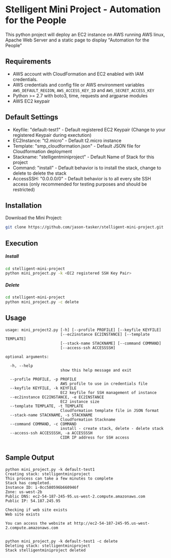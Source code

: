 # Stelligent Mini Project - Automation for the People

This python project will deploy an EC2 instance on AWS running AWS linux, Apache Web Server and a static page to display "Automation for the People"

## Requirements
- AWS account with CloudFormation and EC2 enabled with IAM credentials.
- AWS credentials and config file or AWS environment variables `AWS_DEFAULT_REGION`, `AWS_ACCESS_KEY_ID` and `AWS_SECRET_ACCESS_KEY`
- Python >= 2.7 with boto3, time, requests and argparse modules
- AWS EC2 keypair 

## Default Settings
- Keyfile: "default-test1" - Default registered EC2 Keypair (Change to your registered Keypair during exectution)
- EC2Instance: "t2.micro" - Default t2.micro instance
- Template: "smp_cloudformation.json" - Default JSON file for Cloudformation deployment
- Stackname: "stelligentminiproject" - Default Name of Stack for this project
- Command: "install" - Default behavior is to install the stack, change to delete to delete the stack
- AccessSSH: "0.0.0.0/0" - Default behavior is to all every site SSH access (only recommended for testing purposes and should be restricted)
 

## Installation
Download the Mini Project:
```sh
git clone https://github.com/jason-tasker/stelligent-mini-project.git
```

## Execution
##### Install 
```sh
cd stelligent-mini-project
python mini_project.py -k <EC2 registered SSH Key Pair>
```

##### Delete
```sh
cd stelligent-mini-project
python mini_project.py -c delete
```

## Usage
```text
usage: mini_project2.py [-h] [--profile PROFILE] [--keyfile KEYFILE]
                        [--ec2instance EC2INSTANCE] [--template TEMPLATE]
                        [--stack-name STACKNAME] [--command COMMAND]
                        [--access-ssh ACCESSSSH]

optional arguments:

  -h, --help            
                        show this help message and exit

  --profile PROFILE, -p PROFILE
                        AWS profile to use in credentials file
  --keyfile KEYFILE, -k KEYFILE
                        EC2 keyfile for SSH management of instance
  --ec2instance EC2INSTANCE, -e EC2INSTANCE
                        EC2 instance size
  --template TEMPLATE, -t TEMPLATE
                        Cloudformation template file in JSON format
  --stack-name STACKNAME, -s STACKNAME
                        Cloudformation Stackname
  --command COMMAND, -c COMMAND
                        install - create stack, delete - delete stack
  --access-ssh ACCESSSSH, -a ACCESSSSH
                        CIDR IP address for SSH access
                        
```

## Sample Output
```text
python mini_project.py -k default-test1
Creating stack: stelligentminiproject
This process can take a few minutes to complete
Stack has completed.
Instance ID: i-0cc580596b660946f
Zone: us-west-2b
Public DNS: ec2-54-187-245-95.us-west-2.compute.amazonaws.com
Public IP: 54.187.245.95

Checking if web site exists
Web site exists

You can access the website at http://ec2-54-187-245-95.us-west-2.compute.amazonaws.com


python mini_project.py -k default-test1 -c delete
Deleting stack: stelligentminiproject
Stack stelligentminiproject deleted
```
